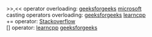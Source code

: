 \>>,<< operator overloading: [geeksforgeeks](https://www.geeksforgeeks.org/overloading-stream-insertion-operators-c/) [microsoft](https://learn.microsoft.com/en-us/cpp/standard-library/overloading-the-output-operator-for-your-own-classes?view=msvc-170)              
casting operators overloading: [geeksforgeeks](https://www.geeksforgeeks.org/conversion-operators-in-cpp/) [learncpp](https://www.learncpp.com/cpp-tutorial/overloading-typecasts/)                        
+= operator: [Stackoverflow](https://stackoverflow.com/questions/4581961/c-how-to-overload-operator)                           
[] operator: [learncpp](https://www.learncpp.com/cpp-tutorial/overloading-the-subscript-operator/) [geeksforgeeks](https://www.geeksforgeeks.org/overloading-subscript-or-array-index-operator-in-c/)
